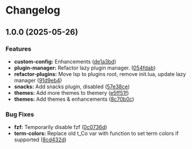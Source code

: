 # Changelog

## 1.0.0 (2025-05-26)


### Features

* **custom-config:** Enhancements ([de1a3bd](https://github.com/redjax/neovim/commit/de1a3bd13fd27c0cbfdd73b297c8e558d08015ea))
* **plugin-manager:** Refactor lazy plugin manager. ([054fdab](https://github.com/redjax/neovim/commit/054fdabdbb9861bcaea7cc740d643039408982b2))
* **refactor-plugins:** Move lsp to plugins root, remove init.lua, update lazy manager ([91d9eb4](https://github.com/redjax/neovim/commit/91d9eb4c5cb3c28ec9dcf26ea0880f165aedbf4e))
* **snacks:** Add snacks plugin, disabled ([57e38ce](https://github.com/redjax/neovim/commit/57e38ceb4c8148ade57839342ddb0cb3f54afa1b))
* **themes:** Add more themes to themery ([e5ff51f](https://github.com/redjax/neovim/commit/e5ff51fab4db74ed3b33f1d0ba148e07efc6b741))
* **themes:** Add themes & enhancements ([8c70b0c](https://github.com/redjax/neovim/commit/8c70b0c782f3c12206bd7be000c37b5aa40ef353))


### Bug Fixes

* **fzf:** Temporarily disable fzf ([0c0736d](https://github.com/redjax/neovim/commit/0c0736d913542b5f5594771138e0db72adf701a5))
* **term-colors:** Replace old t_Co var with function to set term colors if supported ([8cd432d](https://github.com/redjax/neovim/commit/8cd432dea18db28ea7d31f8a1055aaf5639943f9))
